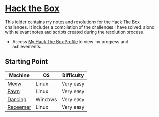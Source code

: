 # [Hack the Box](https://www.hackthebox.com/) 
This folder contains my notes and resolutions for the Hack The Box challenges. It includes a compilation of the challenges I have solved, along with relevant notes and scripts created during the resolution process.

* Access [My Hack The Box Profile](https://app.hackthebox.com/profile/1318646) to view my progress and achievements.


## Starting Point
| Machine                                  | OS      | Difficulty |
|------------------------------------------|---------|------------|
| [Meow](./starting_point/meow/)           | Linux   | Very easy  | 
| [Fawn](./starting_point/fawn/)           | Linux   | Very easy  | 
| [Dancing](./starting_point/dancing/)     | Windows | Very easy  | 
| [Redeemer](./starting_point/redeemer/)   | Linux   | Very easy  | 